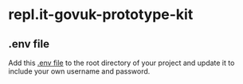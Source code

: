 # repl.it-govuk-prototype-kit

## .env file

Add this [.env file](https://gist.github.com/jesseyuen/fa7743da8a1e7d3082c6319326744054) to the root directory of your project and update it to include your own username and password.
